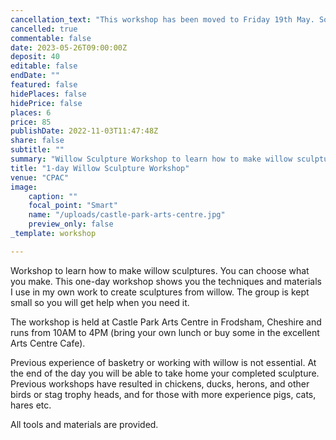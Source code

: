 ```yaml
---
cancellation_text: "This workshop has been moved to Friday 19th May. Sorry for any inconvenience caused."
cancelled: true
commentable: false
date: 2023-05-26T09:00:00Z
deposit: 40
editable: false
endDate: ""
featured: false
hidePlaces: false
hidePrice: false
places: 6
price: 85
publishDate: 2022-11-03T11:47:48Z
share: false
subtitle: ""
summary: "Willow Sculpture Workshop to learn how to make willow sculptures to be held at Castle Park Arts Centre, Frodsham."
title: "1-day Willow Sculpture Workshop"
venue: "CPAC"
image:
    caption: ""
    focal_point: "Smart"
    name: "/uploads/castle-park-arts-centre.jpg"
    preview_only: false
_template: workshop

---
```

Workshop to learn how to make willow sculptures. You can choose what you make. This one-day workshop shows you the techniques and materials I use in my own work to create sculptures from willow. The group is kept small so you will get help when you need it.

The workshop is held at Castle Park Arts Centre in Frodsham, Cheshire and runs from 10AM to 4PM (bring your own lunch or buy some in the excellent Arts Centre Cafe).

Previous experience of basketry or working with willow is not essential. At the end of the day you will be able to take home your completed sculpture. Previous workshops have resulted in chickens, ducks, herons, and other birds or stag trophy heads, and for those with more experience pigs, cats, hares etc.

All tools and materials are provided.